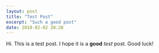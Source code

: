 ```yaml
---
layout: post
title: "Test Post"
excerpt: "Such a good post"
date: 2018-02-02 20:28
---
```


Hi. This is a test post. I hope it is a **good** _test_ post. Good luck!
